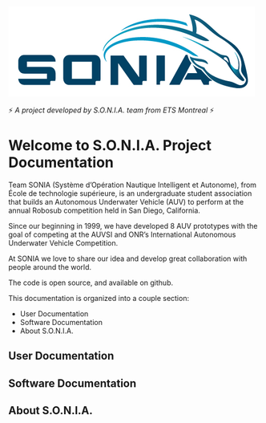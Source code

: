 [![S.O.N.I.A. Logo](assets/img/logo.jpeg)](http://sonia.etsmtl.ca/en/)

:zap: *A project developed by S.O.N.I.A. team from ETS Montreal* :zap:

Welcome to S.O.N.I.A. Project Documentation
===========================================

Team SONIA (Système d’Opération Nautique Intelligent et Autonome), from École de technologie supérieure, is an undergraduate student association that builds an Autonomous Underwater Vehicle (AUV) to perform at the annual Robosub competition held in San Diego, California.
 
Since our beginning in 1999, we have developed 8 AUV prototypes with the goal of competing at the AUVSI and ONR’s International Autonomous Underwater Vehicle Competition.
  
At SONIA we love to share our idea and develop great collaboration with people around the world.

The code is open source, and available on github.

This documentation is organized into a couple section:

- User Documentation
- Software Documentation
- About S.O.N.I.A.

User Documentation
------------------

Software Documentation
----------------------

About S.O.N.I.A.
----------------


